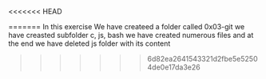 <<<<<<< HEAD

=======
In this exercise
 We have createed a folder called 0x03-git
 we have creasted subfolder c, js, bash
 we have created numerous files and at the end we have deleted js folder with its content
>>>>>>> 6d82ea2641543321d2fbe5e52504de0e17da3e26
